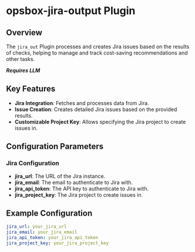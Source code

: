 # opsbox-jira-output Plugin

## Overview

The `jira_out` Plugin processes and creates Jira issues based on the results of checks, helping to manage and track cost-saving recommendations and other tasks.

***Requires LLM***

## Key Features

- **Jira Integration**: Fetches and processes data from Jira.
- **Issue Creation**: Creates detailed Jira issues based on the provided results.
- **Customizable Project Key**: Allows specifying the Jira project to create issues in.

## Configuration Parameters

### Jira Configuration

- **jira_url**: The URL of the Jira instance.
- **jira_email**: The email to authenticate to Jira with.
- **jira_api_token**: The API key to authenticate to Jira with.
- **jira_project_key**: The Jira project to create issues in.


## Example Configuration

```yaml
jira_url: your_jira_url
jira_email: your_jira_email
jira_api_token: your_jira_api_token
jira_project_key: your_jira_project_key
```